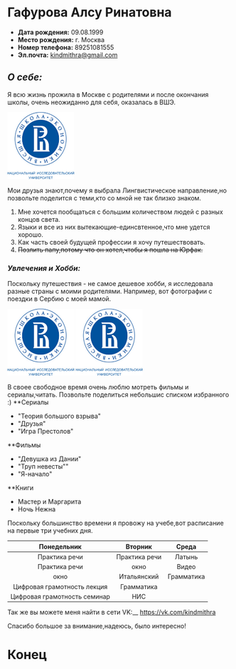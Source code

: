 # Гафурова Алсу Ринатовна
* __Дата рождения:__ 09.08.1999
* __Место рождения:__ г. Москва
* __Номер телефона:__ 89251081555
* __Эл.почта:__ <kindmithra@gmail.com>
## *__О себе:__*

Я всю жизнь прожила в Москве с родителями и после окончания школы, очень неожиданно для себя, оказалась в ВШЭ.

<img src="вшэ.jpg" width="150" height="150" />

Мои друзья знают,почему я выбрала Лингвистическое направление,но позвольте поделится с теми,кто со мной не так близко знаком.

1. Мне хочется пообщаться с большим количеством людей с разных концов света.
2. Языки и все из них вытекающие-единсвтенное,что мне удется хорошо.
3. Как часть своей будущей профессии я хочу путешествовать.
4. ~~Позлить папу,потому что он хотел,чтобы я пошла на Юрфак.~~

### _Увлечения и Хобби:_

Поскольку путешествия - не самое дешевое хобби, я исследовала разные страны с моими родителями. Например, вот фотографии с поездки в Сербию с моей мамой. 

<img src="вшэ.jpg" width="150" height="150" />
<img src="вшэ.jpg" width="150" height="150" /> 

 
В своее свободное время очень люблю мотреть фильмы и сериалы,читать. Позвольте поделиться небольшис списком избранного :)
**Сериалы

+ "Теория большого взрыва"
+ "Друзья"
+ "Игра Престолов"

**Фильмы

+ "Девушка из Дании"
+ "Труп невесты""
+ "Я-начало"

**Книги

+ Мастер и Маргарита
+ Ночь Нежна

Поскольку большинство времени я провожу на учебе,вот расписание на первые три учебних дня.

| Понедельник                 | Вторник         | Среда         |
|:---------------------------:|:---------------:|:-------------:|
| Практика речи               | Практика речи   |Латынь         |
| Практика речи               | окно            |Видео          |
| окно                        | Итальянский     |Грамматика     |
| Цифровая грамотность лекция | Грамматика      |               |
| Цифровая грамотность семинар| НИС             |               |

Так же вы можете меня найти в сети VK:__ <https://vk.com/kindmithra> 

Спасибо большое за внимание,надеюсь, было интересно!

# Конец
